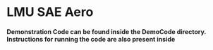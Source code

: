 # LMU SAE Aero

#### Demonstration Code can be found inside the DemoCode directory. Instructions for running the code are also present inside
